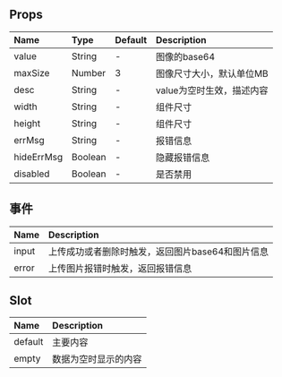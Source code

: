 ## Props

| Name      |    Type  | Default  | Description |
| :-------- | :------ | :------- | :---     |
| value     | String  |     -    | 图像的base64  |
| maxSize   | Number  |     3    | 图像尺寸大小，默认单位MB |
| desc      | String  |     -    | value为空时生效，描述内容 |
| width     | String  |     -    | 组件尺寸 |
| height    | String  |     -    | 组件尺寸 |
| errMsg    | String  |     -    | 报错信息 |
| hideErrMsg| Boolean |     -    | 隐藏报错信息 |
| disabled  | Boolean |     -    | 是否禁用 |

##  事件
| Name | Description|
| :--- | :---|
| input | 上传成功或者删除时触发，返回图片base64和图片信息 |
| error | 上传图片报错时触发，返回报错信息 |

## Slot
| Name     | Description |
| :------- | :------- |
| default      | 主要内容  |
| empty    | 数据为空时显示的内容 |
